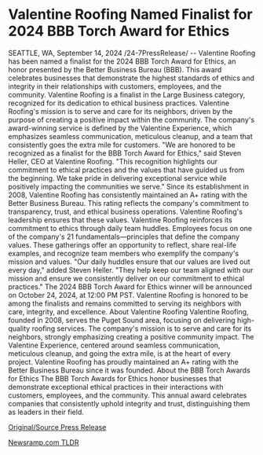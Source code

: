 # Valentine Roofing Named Finalist for 2024 BBB Torch Award for Ethics

SEATTLE, WA, September 14, 2024 /24-7PressRelease/ -- Valentine Roofing has been named a finalist for the 2024 BBB Torch Award for Ethics, an honor presented by the Better Business Bureau (BBB). This award celebrates businesses that demonstrate the highest standards of ethics and integrity in their relationships with customers, employees, and the community. Valentine Roofing is a finalist in the Large Business category, recognized for its dedication to ethical business practices.  Valentine Roofing's mission is to serve and care for its neighbors, driven by the purpose of creating a positive impact within the community. The company's award-winning service is defined by the Valentine Experience, which emphasizes seamless communication, meticulous cleanup, and a team that consistently goes the extra mile for customers.  "We are honored to be recognized as a finalist for the BBB Torch Award for Ethics," said Steven Heller, CEO at Valentine Roofing. "This recognition highlights our commitment to ethical practices and the values that have guided us from the beginning. We take pride in delivering exceptional service while positively impacting the communities we serve."  Since its establishment in 2008, Valentine Roofing has consistently maintained an A+ rating with the Better Business Bureau. This rating reflects the company's commitment to transparency, trust, and ethical business operations. Valentine Roofing's leadership ensures that these values.   Valentine Roofing reinforces its commitment to ethics through daily team huddles. Employees focus on one of the company's 21 fundamentals—principles that define the company values. These gatherings offer an opportunity to reflect, share real-life examples, and recognize team members who exemplify the company's mission and values. "Our daily huddles ensure that our values are lived out every day," added Steven Heller. "They help keep our team aligned with our mission and ensure we consistently deliver on our commitment to ethical practices."  The 2024 BBB Torch Award for Ethics winner will be announced on October 24, 2024, at 12:00 PM PST. Valentine Roofing is honored to be among the finalists and remains committed to serving its neighbors with care, integrity, and excellence.  About Valentine Roofing  Valentine Roofing, founded in 2008, serves the Puget Sound area, focusing on delivering high-quality roofing services. The company's mission is to serve and care for its neighbors, strongly emphasizing creating a positive community impact. The Valentine Experience, centered around seamless communication, meticulous cleanup, and going the extra mile, is at the heart of every project. Valentine Roofing has proudly maintained an A+ rating with the Better Business Bureau since it was founded.   About the BBB Torch Awards for Ethics  The BBB Torch Awards for Ethics honor businesses that demonstrate exceptional ethical practices in their interactions with customers, employees, and the community. This annual award celebrates companies that consistently uphold integrity and trust, distinguishing them as leaders in their field. 

[Original/Source Press Release](https://www.24-7pressrelease.com/press-release/514295/valentine-roofing-named-finalist-for-2024-bbb-torch-award-for-ethics) 

[Newsramp.com TLDR](https://newsramp.com/None) 